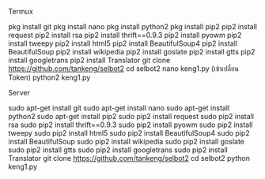 Termux

pkg install git
pkg install nano
pkg install python2
pkg install pip2
pip2 install request
pip2 install rsa
pip2 install thrift==0.9.3
pip2 install pyowm
pip2 install tweepy
pip2 install html5
pip2 install BeautifulSoup4
pip2 install BeautifulSoup
pip2 install wikipedia
pip2 install goslate
pip2 install gtts
pip2 install googletrans
pip2 install Translator
git clone https://github.com/tankeng/selbot2
cd selbot2
nano keng1.py (เข้าเปลี่ยน Token)
python2 keng1.py


Server

sudo apt-get install git
sudo apt-get install nano
sudo apt-get install python2
sudo apt-get install pip2
sudo pip2 install request
sudo pip2 install rsa
sudo pip2 install thrift==0.9.3
sudo pip2 install pyowm
sudo pip2 install tweepy
sudo pip2 install html5
sudo pip2 install BeautifulSoup4
sudo pip2 install BeautifulSoup
sudo pip2 install wikipedia
sudo pip2 install goslate
sudo pip2 install gtts
sudo pip2 install googletrans
sudo pip2 install Translator
git clone https://github.com/tankeng/selbot2
cd selbot2
python keng1.py
